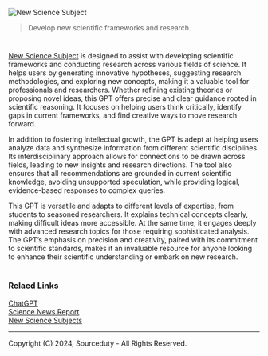 ![New Science Subject](https://github.com/user-attachments/assets/1c776f55-17ba-45bf-a222-f9f3284a5949)

> Develop new scientific frameworks and research.

#

[New Science Subject](https://chatgpt.com/g/g-E4qSBIXnn-new-science-subject) is designed to assist with developing scientific frameworks and conducting research across various fields of science. It helps users by generating innovative hypotheses, suggesting research methodologies, and exploring new concepts, making it a valuable tool for professionals and researchers. Whether refining existing theories or proposing novel ideas, this GPT offers precise and clear guidance rooted in scientific reasoning. It focuses on helping users think critically, identify gaps in current frameworks, and find creative ways to move research forward.

In addition to fostering intellectual growth, the GPT is adept at helping users analyze data and synthesize information from different scientific disciplines. Its interdisciplinary approach allows for connections to be drawn across fields, leading to new insights and research directions. The tool also ensures that all recommendations are grounded in current scientific knowledge, avoiding unsupported speculation, while providing logical, evidence-based responses to complex queries.

This GPT is versatile and adapts to different levels of expertise, from students to seasoned researchers. It explains technical concepts clearly, making difficult ideas more accessible. At the same time, it engages deeply with advanced research topics for those requiring sophisticated analysis. The GPT’s emphasis on precision and creativity, paired with its commitment to scientific standards, makes it an invaluable resource for anyone looking to enhance their scientific understanding or embark on new research.

#
### Relaed Links

[ChatGPT](https://github.com/sourceduty/ChatGPT)
<br>
[Science News Report](https://github.com/sourceduty/Science_News_Report)
<br>
[New Science Subjects](https://github.com/sourceduty/New_Science_Subjects)

***
Copyright (C) 2024, Sourceduty - All Rights Reserved.
